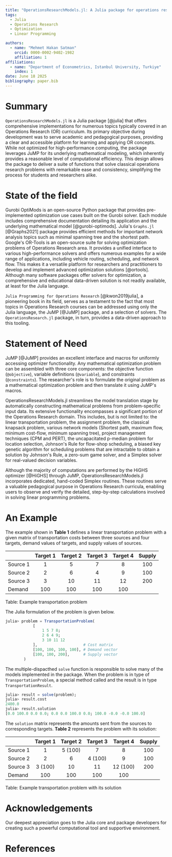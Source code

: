 ```yaml
---
title: "OperationsResearchModels.jl: A Julia package for operations research models"
tags:
  - Julia
  - Operations Research
  - Optimization
  - Linear Programming

authors:
  - name: "Mehmet Hakan Satman"
    orcid: 0000-0002-9402-1982
    affiliation: 1
affiliations:
  - name: "Department of Econometrics, Istanbul University, Turkiye"
    index: 1
date: June 18 2025
bibliography: paper.bib
---
```



# Summary

`OperationsResearchModels.jl` is a Julia package [@julia] that offers comprehensive implementations for numerous topics typically covered in an Operations Research (OR) curriculum. Its primary objective during development was to serve academic and pedagogical purposes, providing a clear and accessible platform for learning and applying OR concepts. While not optimized for high-performance computing, the package leverages JuMP for its underlying mathematical modeling, which inherently provides a reasonable level of computational efficiency. This design allows the package to deliver a suite of functions that solve classical operations research problems with remarkable ease and consistency, simplifying the process for students and researchers alike.

# State of the field

Gurobi OptiMods is an open-source Python package that provides pre-implemented optimization use cases built on the Gurobi solver. Each module includes comprehensive documentation detailing its application and the underlying mathematical model [@gurobi-optimods]. Julia's `Graphs.jl` [@Graphs2021] package provides efficient methods for important network analysis topics such as minimal spanning tree and the shortest path. Google's OR-Tools is an open-source suite for solving optimization problems of Operations Research area. It provides a unified interface to various high-performance solvers and offers numerous examples for a wide range of applications, including vehicle routing, scheduling, and network flow. This makes it a versatile platform for researchers and practitioners to develop and implement advanced optimization solutions [@ortools]. Although many software packages offer solvers for optimization, a comprehensive and educational data-driven solution is not readily available, at least for the Julia language.

`Julia Programming for Operations Research` [@kwon2019julia], a pioneering book in its field, serves as a testament to the fact that most topics in Operations Research courses can be addressed using only the Julia language, the JuMP [@JuMP] package, and a selection of solvers. The `OperationsResearch.jl` package, in turn, provides a data-driven approach to this tooling.

# Statement of Need

JuMP [@JuMP] provides an excellent interface and macros for uniformly accessing optimizer functionality. Any mathematical optimization problem can be assembled with three core components: the objective function (`@objective`), variable definitions (`@variable`), and constraints (`@constraints`). The researcher's role is to formulate the original problem as a mathematical optimization problem and then translate it using JuMP's macros.

OperationsResearchModels.jl streamlines the model translation stage by automatically constructing mathematical problems from problem-specific input data. Its extensive functionality encompasses a significant portion of the Operations Research domain. This includes, but is not limited to: the linear transportation problem, the assignment problem, the classical knapsack problem, various network models (Shortest path, maximum flow, minimum cost-flow, minimum spanning tree), project management techniques (CPM and PERT), the uncapacitated p-median problem for location selection, Johnson's Rule for flow-shop scheduling, a biased key genetic algorithm for scheduling problems that are intractable to obtain a solution by Johnson's Rule, a zero-sum game solver, and a Simplex solver for real-valued decision variables.

Although the majority of computations are performed by the HiGHS optimizer [@HiGHS] through JuMP, OperationsResearchModels.jl incorporates dedicated, hand-coded Simplex routines. These routines serve a valuable pedagogical purpose in Operations Research curricula, enabling users to observe and verify the detailed, step-by-step calculations involved in solving linear programming problems.

# An Example

The example shown in **Table 1** defines a linear transportation problem with a given matrix 
of transportation costs between three sources and four targets, demand values of targets, and 
supply values of sources. 

|           | Target 1  | Target 2  | Target 3  | Target 4  |  Supply  |
| :-------- | :-------: | :-------: | :-------: | :-------: | :------: |
| Source 1  | 1         | 5         | 7         | 8         | 100      |
| Source 2  | 2         | 6         | 4         | 9         | 100      |
| Source 3  | 3         | 10        | 11        | 12        | 200      |
| Demand    | 100       | 100       | 100       | 100       |          |

Table: Example transportation problem

The Julia formulation of the problem is given below.

```Julia
julia> problem = TransportationProblem(
            [
                1 5 7 8;
                2 6 4 9;
                3 10 11 12
            ],                    # Cost matrix
            [100, 100, 100, 100], # Demand vector
            [100, 100, 200],      # Supply vector
        )
```

The multiple-dispacthed `solve` function is responsible to solve many of the models implemented in the package. When the problem is in type of `TransportationProblem`, a special method called and the result is in type `TransportationResult`.

```Julia
julia> result = solve(problem);
julia> result.cost
2400.0
julia> result.solution
[0.0 100.0 0.0 0.0; 0.0 0.0 100.0 0.0; 100.0 -0.0 -0.0 100.0]
```

The `solution` matrix represents the amounts sent from the sources to corresponding targets. **Table 2** represents the problem with its solution:

|           | Target 1  | Target 2  | Target 3  | Target 4  |  Supply  |
| :-------- | :-------: | :-------: | :-------: | :-------: | :------: |
| Source 1  | 1         | 5  (100)  | 7         | 8         | 100      |
| Source 2  | 2         | 6         | 4 (100)   | 9         | 100      |
| Source 3  | 3  (100)  | 10        | 11        | 12 (100)  | 200      |
| Demand    | 100       | 100       | 100       | 100       |          |

Table: Example transportation problem with its solution

# Acknowledgements

Our deepest appreciation goes to the Julia core and package developers for creating such a powerful computational tool and supportive environment.

# References
